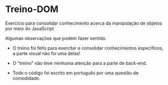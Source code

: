 <h1> Treino-DOM</h1>
Exercício para consolidar conhecimento acerca da manipulação de objetos por meio do JavaScript





<p>Algumas observações que podem fazer sentido.</p>
<ul>
<li><p>O treino foi feito para exercitar e consolidar conhecimentos específicos, a parte visual não foi uma delas!</p></li>
<li><p> O "treino" não teve nenhuma atenção para a parte de back-end.</p></li>
<li><p>Todo o código foi escrito em português por uma questão de comodidade.</p></li>
</ul>
